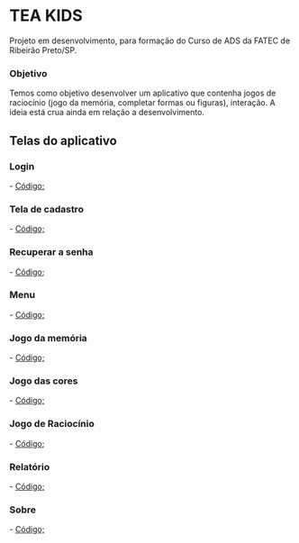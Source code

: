 #  __TEA KIDS__
Projeto em desenvolvimento, para formação do Curso de ADS da FATEC de Ribeirão Preto/SP.

<h3> Objetivo </h3>
Temos como objetivo desenvolver um aplicativo que contenha jogos de raciocínio (jogo da memória, completar formas ou figuras), interação.
A ideia está crua ainda em relação a desenvolvimento.

<h2>Telas do aplicativo </h2>

<h3> Login </h3>
- <a href= "https://github.com/alifi3988/TeaKids/blob/flutter/lib/view/login.dart"> Código; </a>

<h3> Tela de cadastro </h3>
- <a href= "https://github.com/alifi3988/TeaKids/blob/flutter/lib/view/cadastro.dart"> Código; </a>

<h3>  Recuperar a senha </h3>
- <a href= "https://github.com/alifi3988/TeaKids/blob/flutter/lib/view/recuperar.dart"> Código; </a>

<h3> Menu </h3>
- <a href= "https://github.com/alifi3988/TeaKids/blob/flutter/lib/view/principal.dart"> Código; </a>

<h3> Jogo da memória </h3>
- <a href= "https://github.com/alifi3988/TeaKids/blob/flutter/lib/view/memoria.dart"> Código; </a>

<h3> Jogo das cores </h3>
- <a href= "https://github.com/alifi3988/TeaKids/blob/flutter/lib/view/cores.dart"> Código; </a>

<h3> Jogo de Raciocínio </h3>
- <a href= "https://github.com/alifi3988/TeaKids/blob/flutter/lib/view/raciocinio.dart> Código; </a>

<h3> Figura de animais </h3>
- <a href= "https://github.com/alifi3988/TeaKids/blob/flutter/lib/view/animais.dart"> Código; </a>

<h3> Relatório </h3>
- <a href= "https://github.com/alifi3988/TeaKids/blob/flutter/lib/view/relatorio.dart"> Código; </a>

<h3> Sobre </h3>
- <a href= "https://github.com/alifi3988/TeaKids/blob/flutter/lib/view/sobre.dart"> Código; </a>




